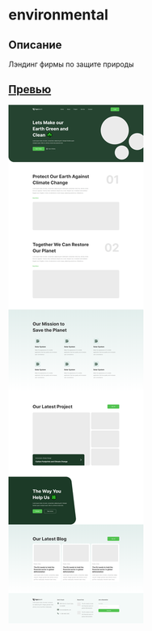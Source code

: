 # environmental

## Описание

Лэндинг фирмы по защите природы

## [Превью](https://slpakkie.github.io/frontend/environmental/landing.html)

![full-preview](preview.png?raw=true)
